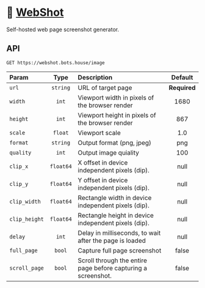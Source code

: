 # 📸 [WebShot](https://webshot.bots.house)

Self-hosted web page screenshot generator.

## API

```http
GET https://webshot.bots.house/image
```

| Param         |   Type    | Description                                                   |   Default    |
| :------------ | :-------: | :------------------------------------------------------------ | :----------: |
| `url`         | `string`  | URL of target page                                            | **Required** |
| `width`       |   `int`   | Viewport width in pixels of the browser render                |     1680     |
| `height`      |   `int`   | Viewport height in pixels of the browser render               |     867      |
| `scale`       |  `float`  | Viewport scale                                                |     1.0      |
| `format`      | `string`  | Output format (png, jpeg)                                     |     png      |
| `quality`     |   `int`   | Output image quiality                                         |     100      |
| `clip_x`      | `float64` | X offset in device independent pixels (dip).                  |     null     |
| `clip_y`      | `float64` | Y offset in device independent pixels (dip).                  |     null     |
| `clip_width`  | `float64` | Rectangle width in device independent pixels (dip).           |     null     |
| `clip_height` | `float64` | Rectangle height in device independent pixels (dip).          |     null     |
| `delay`       |   `int`   | Delay in milliseconds, to wait after the page is loaded       |     null     |
| `full_page`   |  `bool`   | Capture full page screenshot                                  |    false     |
| `scroll_page` |  `bool`   | Scroll through the entire page before capturing a screenshot. |    false     |
